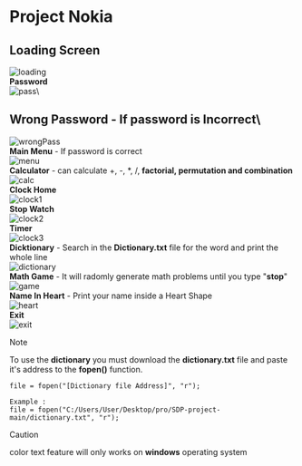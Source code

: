 # Project Nokia


## **Loading Screen**
![loading](https://github.com/prottoy-bhattacharyya/SDP-project/assets/83195575/64249c70-8bc5-4167-a7ea-904295f32cb2)\
**Password**\
![pass](https://github.com/prottoy-bhattacharyya/SDP-project/assets/83195575/5297286b-69c8-4a78-9e39-00eefd1ea779)\
## **Wrong Password** - If password is Incorrect\
![wrongPass](https://github.com/prottoy-bhattacharyya/SDP-project/assets/83195575/2b68e722-222f-46c8-adeb-1c3baa77e0a0)\
**Main Menu** - If password is correct\
![menu](https://github.com/prottoy-bhattacharyya/SDP-project/assets/83195575/b9f5fa92-8e00-4b6c-a751-33443ebf3845)\
**Calculator** - can calculate +, -, *, /, **factorial, permutation and combination**\
![calc](https://github.com/prottoy-bhattacharyya/SDP-project/assets/83195575/746ee562-bd6d-4bfa-a920-ca9557bff737)\
**Clock Home**\
![clock1](https://github.com/prottoy-bhattacharyya/SDP-project/assets/83195575/95beaf24-4a3e-48a8-91c3-ca6d43ff7c07)\
**Stop Watch**\
![clock2](https://github.com/prottoy-bhattacharyya/SDP-project/assets/83195575/49e378cf-e597-49c6-890a-50775e62adc2)\
**Timer**\
![clock3](https://github.com/prottoy-bhattacharyya/SDP-project/assets/83195575/03df3ff5-e061-4ac9-acbd-3943912b7adf)\
**Dicktionary** - Search in the **Dictionary.txt** file for the word and print the whole line\
![dictionary](https://github.com/prottoy-bhattacharyya/SDP-project/assets/83195575/c37ff405-3532-4f2d-a5c5-0e53bc9ca9bc)\
**Math Game** - It will radomly generate math problems until you type "**stop**"\
![game](https://github.com/prottoy-bhattacharyya/SDP-project/assets/83195575/1a50a592-8bbd-4253-9e40-999c56f14984)\
**Name In Heart** - Print your name inside a Heart Shape\
![heart](https://github.com/prottoy-bhattacharyya/SDP-project/assets/83195575/a5f51441-0c71-4823-b9ca-a4b66deb48c3)\
**Exit**\
![exit](https://github.com/prottoy-bhattacharyya/SDP-project/assets/83195575/f83b3162-8094-4143-9589-453a5209d5c5)


> [!NOTE]
> To use the **dictionary** you must download the **dictionary.txt** file and paste it's address to the **fopen()** function.
> 
    file = fopen("[Dictionary file Address]", "r");

    Example :
    file = fopen("C:/Users/User/Desktop/pro/SDP-project-main/dictionary.txt", "r");

> [!CAUTION]
> color text feature will only works on **windows** operating system

